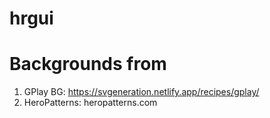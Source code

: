 # hrgui

# Backgrounds from

1. GPlay BG: https://svgeneration.netlify.app/recipes/gplay/
2. HeroPatterns: heropatterns.com
